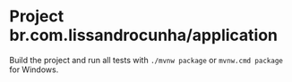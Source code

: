# Project br.com.lissandrocunha/application

Build the project and run all tests with `./mvnw package` or `mvnw.cmd package` for Windows.
